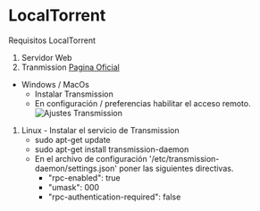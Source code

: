 # LocalTorrent
Requisitos LocalTorrent

1. Servidor Web
2. Tranmission [Pagina Oficial](https://transmissionbt.com/download/)
  - Windows / MacOs
    - Instalar Transmission
    - En configuración / preferencias habilitar el acceso remoto.
    ![Ajustes Transmission](https://i.imgur.com/PeHvR6S.png "Ajustes Transmission")
  1. Linux
    - Instalar el servicio de Transmission
      - sudo apt-get update
      - sudo apt-get install transmission-daemon
      - En el archivo de configuración '/etc/transmission-daemon/settings.json' poner las siguientes directivas.
        - "rpc-enabled": true
        - "umask": 000
        - "rpc-authentication-required": false
